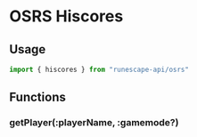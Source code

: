 # OSRS Hiscores

## Usage

```javascript
import { hiscores } from "runescape-api/osrs"
```

## Functions

### getPlayer\(:playerName, :gamemode?\) <a id="getplayer"></a>

```javascript

```


